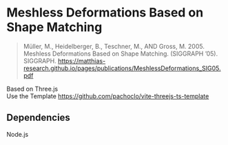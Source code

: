 # Meshless Deformations Based on Shape Matching

> Müller, M., Heidelberger, B., Teschner, M., AND Gross, M. 2005. Meshless Deformations Based on Shape Matching. (SIGGRAPH ’05). SIGGRAPH. https://matthias-research.github.io/pages/publications/MeshlessDeformations_SIG05.pdf

Based on Three.js  
Use the Template  https://github.com/pachoclo/vite-threejs-ts-template  

## Dependencies
Node.js
